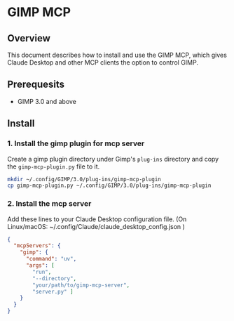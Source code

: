 # GIMP MCP

## Overview
This document describes how to install and use the GIMP MCP, which gives Claude Desktop and other MCP clients the option to control GIMP.

## Prerequesits
- GIMP 3.0 and above

## Install

### 1. Install the gimp plugin for mcp server
Create a gimp plugin directory under Gimp's `plug-ins` directory and copy the `gimp-mcp-plugin.py` file to it.

```bash
mkdir ~/.config/GIMP/3.0/plug-ins/gimp-mcp-plugin
cp gimp-mcp-plugin.py ~/.config/GIMP/3.0/plug-ins/gimp-mcp-plugin
```

### 2. Install the mcp server
Add these lines to your Claude Desktop configuration file. (On Linux/macOS: ~/.config/Claude/claude_desktop_config.json )
```json
{
  "mcpServers": {
    "gimp": {
      "command": "uv",
      "args": [
        "run",
        "--directory",
        "your/path/to/gimp-mcp-server",
        "server.py" ]
    }
  }
}
```
